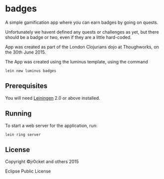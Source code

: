 # badges

A simple gamification app where you can earn badges by going on quests.

Unfortunately we havent defined any quests or challenges as yet, but there should be a badge or two, even if they are a little hard-coded.

App was created as part of the London Clojurians dojo at Thoughworks, on the 30th June 2015.

The App was created using the luminus template, using the command

    lein new luminus badges


## Prerequisites

You will need [Leiningen][1] 2.0 or above installed.

[1]: https://github.com/technomancy/leiningen

## Running

To start a web server for the application, run:

    lein ring server

## License

Copyright ©jr0cket and others 2015

Eclipse Public License
